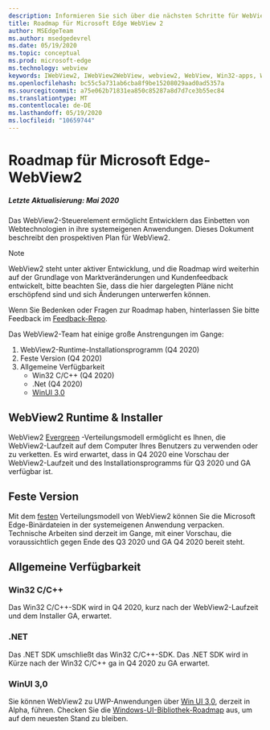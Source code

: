 ```yaml
---
description: Informieren Sie sich über die nächsten Schritte für WebView2
title: Roadmap für Microsoft Edge WebView 2
author: MSEdgeTeam
ms.author: msedgedevrel
ms.date: 05/19/2020
ms.topic: conceptual
ms.prod: microsoft-edge
ms.technology: webview
keywords: IWebView2, IWebView2WebView, webview2, WebView, Win32-apps, Win32, Edge, ICoreWebView2, ICoreWebView2Host, Browser-Steuerelement, Edge-HTML
ms.openlocfilehash: bc55c5a731ab6cba8f9be15208029aad0ad5357a
ms.sourcegitcommit: a75e062b71831ea850c85287a8d7d7ce3b55ec84
ms.translationtype: MT
ms.contentlocale: de-DE
ms.lasthandoff: 05/19/2020
ms.locfileid: "10659744"
---
```

# Roadmap für Microsoft Edge-WebView2

##### Letzte Aktualisierung: Mai 2020

Das WebView2-Steuerelement ermöglicht Entwicklern das Einbetten von Webtechnologien in ihre systemeigenen Anwendungen. Dieses Dokument beschreibt den prospektiven Plan für WebView2. 

> [!NOTE]
> WebView2 steht unter aktiver Entwicklung, und die Roadmap wird weiterhin auf der Grundlage von Marktveränderungen und Kundenfeedback entwickelt, bitte beachten Sie, dass die hier dargelegten Pläne nicht erschöpfend sind und sich Änderungen unterwerfen können. 

Wenn Sie Bedenken oder Fragen zur Roadmap haben, hinterlassen Sie bitte Feedback im [Feedback-Repo](https://github.com/MicrosoftEdge/WebViewFeedback).

Das WebView2-Team hat einige große Anstrengungen im Gange:

1.  WebView2-Runtime-Installationsprogramm (Q4 2020)
2.  Feste Version (Q4 2020)
3.  Allgemeine Verfügbarkeit 
    *   Win32 C/C++ (Q4 2020)
    *   .Net (Q4 2020)
    *   [WinUI 3,0](https://github.com/microsoft/microsoft-ui-xaml/blob/master/docs/roadmap.md)

## WebView2 Runtime & Installer

WebView2 [Evergreen](./concepts/distribution.md#microsoft-edge-webview2-runtime) -Verteilungsmodell ermöglicht es Ihnen, die WebView2-Laufzeit auf dem Computer Ihres Benutzers zu verwenden oder zu verketten. Es wird erwartet, dass in Q4 2020 eine Vorschau der WebView2-Laufzeit und des Installationsprogramms für Q3 2020 und GA verfügbar ist.

## Feste Version

Mit dem [festen](./concepts/distribution.md#roadmap) Verteilungsmodell von WebView2 können Sie die Microsoft Edge-Binärdateien in der systemeigenen Anwendung verpacken. Technische Arbeiten sind derzeit im Gange, mit einer Vorschau, die voraussichtlich gegen Ende des Q3 2020 und GA Q4 2020 bereit steht.

## Allgemeine Verfügbarkeit 

### Win32 C/C++

Das Win32 C/C++-SDK wird in Q4 2020, kurz nach der WebView2-Laufzeit und dem Installer GA, erwartet.

### .NET

Das .NET SDK umschließt das Win32 C/C++-SDK. Das .NET SDK wird in Kürze nach der Win32 C/C++ ga in Q4 2020 zu GA erwartet.

### WinUI 3,0

Sie können WebView2 zu UWP-Anwendungen über [Win UI 3,0](/uwp/toolkits/winui3/), derzeit in Alpha, führen. Checken Sie die [Windows-UI-Bibliothek-Roadmap](https://github.com/microsoft/microsoft-ui-xaml/blob/master/docs/roadmap.md) aus, um auf dem neuesten Stand zu bleiben.  
